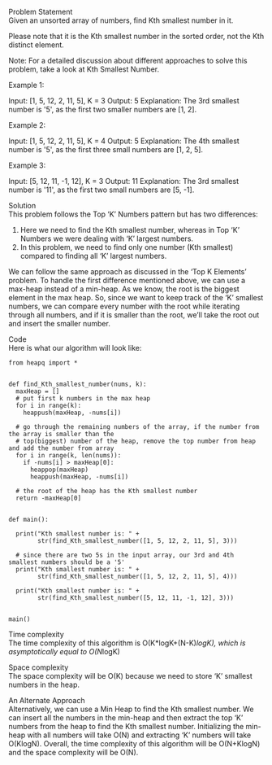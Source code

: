 Problem Statement \
Given an unsorted array of numbers, find Kth smallest number in it.

Please note that it is the Kth smallest number in the sorted order, not the Kth distinct element.

Note: For a detailed discussion about different approaches to solve this problem, take a look at Kth Smallest Number.

Example 1:

Input: [1, 5, 12, 2, 11, 5], K = 3
Output: 5
Explanation: The 3rd smallest number is '5', as the first two smaller numbers are [1, 2].

Example 2:

Input: [1, 5, 12, 2, 11, 5], K = 4
Output: 5
Explanation: The 4th smallest number is '5', as the first three small numbers are [1, 2, 5].

Example 3:

Input: [5, 12, 11, -1, 12], K = 3
Output: 11
Explanation: The 3rd smallest number is '11', as the first two small numbers are [5, -1].

Solution \
This problem follows the Top ‘K’ Numbers pattern but has two differences:

1. Here we need to find the Kth smallest number, whereas in Top ‘K’ Numbers we were dealing with ‘K’ largest numbers.
2. In this problem, we need to find only one number (Kth smallest) compared to finding all ‘K’ largest numbers.

We can follow the same approach as discussed in the ‘Top K Elements’ problem. To handle the first difference mentioned above, we can use a max-heap instead of a min-heap. As we know, the root is the biggest element in the max heap. So, since we want to keep track of the ‘K’ smallest numbers, we can compare every number with the root while iterating through all numbers, and if it is smaller than the root, we’ll take the root out and insert the smaller number.

Code \
Here is what our algorithm will look like:
```
from heapq import *


def find_Kth_smallest_number(nums, k):
  maxHeap = []
  # put first k numbers in the max heap
  for i in range(k):
    heappush(maxHeap, -nums[i])

  # go through the remaining numbers of the array, if the number from the array is smaller than the
  # top(biggest) number of the heap, remove the top number from heap and add the number from array
  for i in range(k, len(nums)):
    if -nums[i] > maxHeap[0]:
      heappop(maxHeap)
      heappush(maxHeap, -nums[i])

  # the root of the heap has the Kth smallest number
  return -maxHeap[0]


def main():

  print("Kth smallest number is: " +
        str(find_Kth_smallest_number([1, 5, 12, 2, 11, 5], 3)))

  # since there are two 5s in the input array, our 3rd and 4th smallest numbers should be a '5'
  print("Kth smallest number is: " +
        str(find_Kth_smallest_number([1, 5, 12, 2, 11, 5], 4)))

  print("Kth smallest number is: " +
        str(find_Kth_smallest_number([5, 12, 11, -1, 12], 3)))


main()
```

Time complexity \
The time complexity of this algorithm is O(K*logK+(N-K)*logK), which is asymptotically equal to O(N*logK)

Space complexity \
The space complexity will be O(K) because we need to store ‘K’ smallest numbers in the heap.

An Alternate Approach \
Alternatively, we can use a Min Heap to find the Kth smallest number. We can insert all the numbers in the min-heap and then extract the top ‘K’ numbers from the heap to find the Kth smallest number. Initializing the min-heap with all numbers will take O(N) and extracting ‘K’ numbers will take O(KlogN). Overall, the time complexity of this algorithm will be O(N+KlogN) and the space complexity will be O(N).